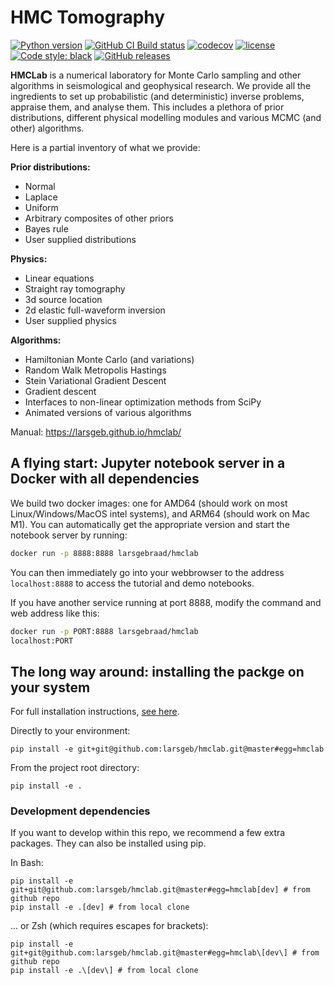 # HMC Tomography

[![Python version](https://img.shields.io/badge/python-3.7-blue)]() [![GitHub CI Build status](https://github.com/larsgeb/hmclab/workflows/Python%20application/badge.svg)]() [![codecov](https://codecov.io/gh/larsgeb/hmclab/branch/master/graph/badge.svg?token=6svV9YDRhd)](https://codecov.io/gh/larsgeb/hmclab) [![license](https://img.shields.io/badge/license-BSD%203--Clause-blue.svg)](https://opensource.org/licenses/BSD-3-Clause) [![Code style: black](https://img.shields.io/badge/code%20style-black-000000.svg)](https://github.com/psf/black) [![GitHub releases](https://img.shields.io/badge/download-latest%20release-green.svg)](https://github.com/larsgeb/hmclab/releases/latest)


**HMCLab** is a numerical laboratory for Monte Carlo sampling and other algorithms
in seismological and geophysical research. We provide all the ingredients to 
set up probabilistic (and deterministic) inverse problems, appraise them, and
analyse them. This includes a plethora of prior distributions, different 
physical modelling modules and various MCMC (and other) algorithms. 

Here is a partial inventory of what we provide:

**Prior distributions:**
- Normal
- Laplace
- Uniform
- Arbitrary composites of other priors
- Bayes rule
- User supplied distributions

**Physics:**
- Linear equations
- Straight ray tomography
- 3d source location
- 2d elastic full-waveform inversion
- User supplied physics

**Algorithms:**
- Hamiltonian Monte Carlo (and variations)
- Random Walk Metropolis Hastings
- Stein Variational Gradient Descent
- Gradient descent
- Interfaces to non-linear optimization methods from SciPy
- Animated versions of various algorithms



Manual:
https://larsgeb.github.io/hmclab/



## A flying start: Jupyter notebook server in a Docker with all dependencies

We build two docker images: one for AMD64 (should work on most Linux/Windows/MacOS intel systems), and ARM64 (should work on Mac M1). You can automatically get the appropriate version and start the notebook server by running:

```bash
docker run -p 8888:8888 larsgebraad/hmclab
```

You can then immediately go into your webbrowser to the address
`localhost:8888` to access the tutorial and demo notebooks.

If you have another service running at port 8888, modify the command and web
address like this:

```bash
docker run -p PORT:8888 larsgebraad/hmclab
localhost:PORT
```


## The long way around: installing the packge on your system

For full installation instructions, [see here](https://larsgeb.github.io/hmclab/setup.html).

Directly to your environment:

```
pip install -e git+git@github.com:larsgeb/hmclab.git@master#egg=hmclab
```

From the project root directory:

```
pip install -e .
```

### Development dependencies

If you want to develop within this repo, we recommend a few extra packages. They can also be installed using pip.

In Bash:

```
pip install -e git+git@github.com:larsgeb/hmclab.git@master#egg=hmclab[dev] # from github repo
pip install -e .[dev] # from local clone
```

... or Zsh (which requires escapes for brackets):

```
pip install -e git+git@github.com:larsgeb/hmclab.git@master#egg=hmclab\[dev\] # from github repo
pip install -e .\[dev\] # from local clone
```

